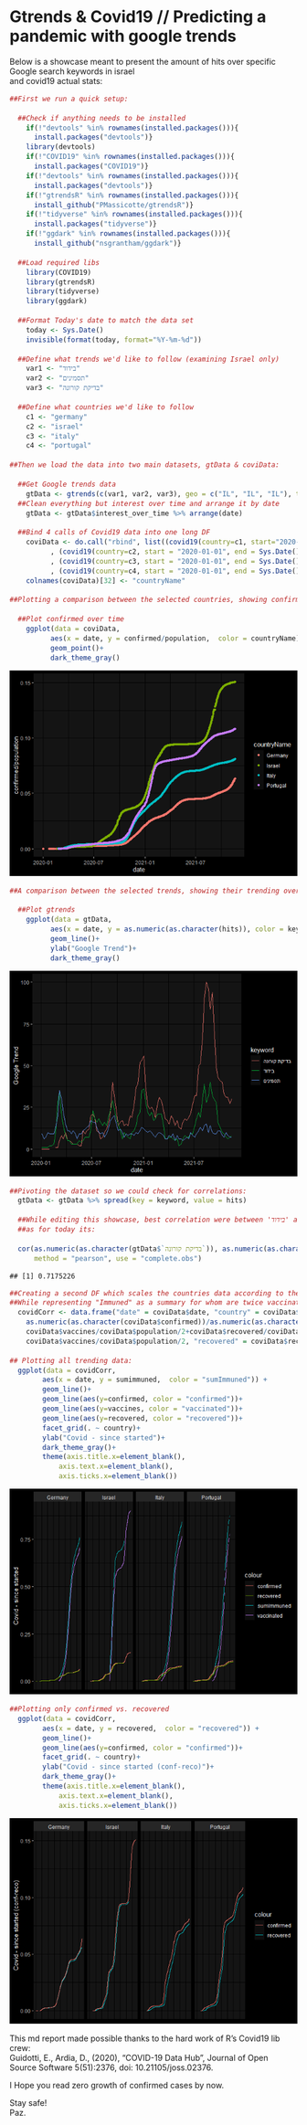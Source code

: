 Gtrends & Covid19 // Predicting a pandemic with google trends
================

Below is a showcase meant to present the amount of hits over specific
Google search keywords in israel  
and covid19 actual stats:

``` r
##First we run a quick setup:

  ##Check if anything needs to be installed
    if(!"devtools" %in% rownames(installed.packages())){
      install.packages("devtools")}
    library(devtools)
    if(!"COVID19" %in% rownames(installed.packages())){
      install.packages("COVID19")}
    if(!"devtools" %in% rownames(installed.packages())){
      install.packages("devtools")}
    if(!"gtrendsR" %in% rownames(installed.packages())){
      install_github("PMassicotte/gtrendsR")}
    if(!"tidyverse" %in% rownames(installed.packages())){
      install.packages("tidyverse")}
    if(!"ggdark" %in% rownames(installed.packages())){
      install_github("nsgrantham/ggdark")}
  
  ##Load required libs
    library(COVID19)
    library(gtrendsR)
    library(tidyverse)
    library(ggdark)
  
  ##Format Today's date to match the data set 
    today <- Sys.Date()
    invisible(format(today, format="%Y-%m-%d"))
  
  ##Define what trends we'd like to follow (examining Israel only)
    var1 <- "בידוד"
    var2 <- "תסמינים"
    var3 <- "בדיקת קורונה"
    
  ##Define what countries we'd like to follow
    c1 <- "germany"
    c2 <- "israel"
    c3 <- "italy"
    c4 <- "portugal"

##Then we load the data into two main datasets, gtData & coviData:  

  ##Get Google trends data
    gtData <- gtrends(c(var1, var2, var3), geo = c("IL", "IL", "IL"), time = paste("2020-01-01", today))
  ##Clean everything but interest over time and arrange it by date
    gtData <- gtData$interest_over_time %>% arrange(date)
  
  ##Bind 4 calls of Covid19 data into one long DF
    coviData <- do.call("rbind", list((covid19(country=c1, start="2020-01-01", end=Sys.Date(), verbose=FALSE))
          , (covid19(country=c2, start = "2020-01-01", end = Sys.Date()))
          , (covid19(country=c3, start = "2020-01-01", end = Sys.Date()))
          , (covid19(country=c4, start = "2020-01-01", end = Sys.Date()))))
    colnames(coviData)[32] <- "countryName"
    
##Plotting a comparison between the selected countries, showing confirmed cases / population:
      
  ##Plot confirmed over time
    ggplot(data = coviData,
          aes(x = date, y = confirmed/population,  color = countryName)) +
          geom_point()+
          dark_theme_gray()
```

![](r_covid19_md_files/figure-gfm/Showcase%20and%20Data%20analysis-1.png)<!-- -->

``` r
##A comparison between the selected trends, showing their trending over time:
    
  ##Plot gtrends
    ggplot(data = gtData,
          aes(x = date, y = as.numeric(as.character(hits)), color = keyword)) +
          geom_line()+
          ylab("Google Trend")+
          dark_theme_gray()
```

![](r_covid19_md_files/figure-gfm/Showcase%20and%20Data%20analysis-2.png)<!-- -->

``` r
##Pivoting the dataset so we could check for correlations:
  gtData <- gtData %>% spread(key = keyword, value = hits)

  ##While editing this showcase, best correlation were between 'בידוד' and 'בדיקת קורונה': About 72.13 percent.
  ##as for today its:
    
  cor(as.numeric(as.character(gtData$`בדיקת קורונה`)), as.numeric(as.character(gtData$בידוד)),
      method = "pearson", use = "complete.obs")
```

    ## [1] 0.7175226

``` r
##Creating a second DF which scales the countries data according to their population:
##While representing "Immuned" as a summary for whom are twice vaccinated + whom are recovered.
  covidCorr <- data.frame("date" = coviData$date, "country" = coviData$countryName , "confirmed" =
    as.numeric(as.character(coviData$confirmed))/as.numeric(as.character(coviData$population)), sumimmuned =
    coviData$vaccines/coviData$population/2+coviData$recovered/coviData$population, "vaccines" =
    coviData$vaccines/coviData$population/2, "recovered" = coviData$recovered/coviData$population)

## Plotting all trending data:
  ggplot(data = covidCorr,
        aes(x = date, y = sumimmuned,  color = "sumImmuned")) +
        geom_line()+
        geom_line(aes(y=confirmed, color = "confirmed"))+
        geom_line(aes(y=vaccines, color = "vaccinated"))+
        geom_line(aes(y=recovered, color = "recovered"))+
        facet_grid(. ~ country)+
        ylab("Covid - since started")+
        dark_theme_gray()+
        theme(axis.title.x=element_blank(),
            axis.text.x=element_blank(),
            axis.ticks.x=element_blank())
```

![](r_covid19_md_files/figure-gfm/Showcase%20and%20Data%20analysis-3.png)<!-- -->

``` r
##Plotting only confirmed vs. recovered
  ggplot(data = covidCorr,
        aes(x = date, y = recovered,  color = "recovered")) +
        geom_line()+
        geom_line(aes(y=confirmed, color = "confirmed"))+
        facet_grid(. ~ country)+
        ylab("Covid - since started (conf-reco)")+
        dark_theme_gray()+
        theme(axis.title.x=element_blank(),
            axis.text.x=element_blank(),
            axis.ticks.x=element_blank())
```

![](r_covid19_md_files/figure-gfm/Showcase%20and%20Data%20analysis-4.png)<!-- -->

This md report made possible thanks to the hard work of R’s Covid19 lib
crew:  
Guidotti, E., Ardia, D., (2020), “COVID-19 Data Hub”, Journal of Open  
Source Software 5(51):2376, doi: 10.21105/joss.02376.

I Hope you read zero growth of confirmed cases by now.

Stay safe!  
Paz.

